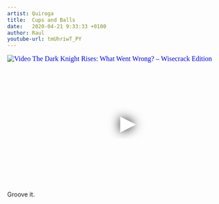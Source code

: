 ```yaml
---
artist: Quiroga
title:  Cups and Balls
date:   2020-04-21 9:33:33 +0100
author: Raul
youtube-url: tmUhriwT_PY
---
```

<div class="video-container ">
<iframe
  width="560"
  height="315"
  src="https://www.youtube.com/embed/tmUhriwT_PY"
  srcdoc="<style>*{padding:0;margin:0;overflow:hidden}html,body{height:100%}img,span{position:absolute;width:100%;top:0;bottom:0;margin:auto}span{height:1.5em;text-align:center;font:48px/1.5 sans-serif;color:white;text-shadow:0 0 0.5em black}</style><a href=https://www.youtube.com/embed/tmUhriwT_PY?autoplay=1><img src=https://img.youtube.com/vi/tmUhriwT_PY/hqdefault.jpg alt='Video The Dark Knight Rises: What Went Wrong? – Wisecrack Edition'><span>▶</span></a>"
  frameborder="0"
  allow="accelerometer; autoplay; encrypted-media; gyroscope; picture-in-picture"
  allowfullscreen
></iframe>
</div>

<div class="post-content-message"> 
Groove it. 
</div>
